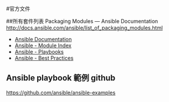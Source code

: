 #官方文件

##所有套件列表 Packaging Modules — Ansible Documentation
http://docs.ansible.com/ansible/list_of_packaging_modules.html

- [Ansible Documentation][0]  
- [Ansible - Module Index][1]  
- [Ansible - Playbooks][2]  
- [Ansible - Best Practices][3]  

[0]: http://docs.ansible.com/index.html
[1]: http://docs.ansible.com/modules_by_category.html
[2]: http://docs.ansible.com/playbooks.html
[3]: http://docs.ansible.com/playbooks_best_practices.html

## Ansible playbook 範例 github
https://github.com/ansible/ansible-examples
